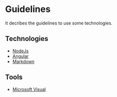 # Guidelines

It decribes the guidelines to use some technologies.

## Technologies

* [NodeJs](nodejs.md)
* [Angular](angular.md)
* [Markdown](markdown.md)

## Tools

* [Microsoft Visual](vs-code.md)
